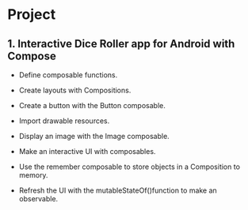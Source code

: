# Project 
## 1. Interactive Dice Roller app for Android with Compose
- Define composable functions.
  
- Create layouts with Compositions.
  
- Create a button with the Button composable.
  
- Import drawable resources.
  
- Display an image with the Image composable.
  
- Make an interactive UI with composables.
  
- Use the remember composable to store objects in a Composition to memory.
  
- Refresh the UI with the mutableStateOf()function to make an observable.


